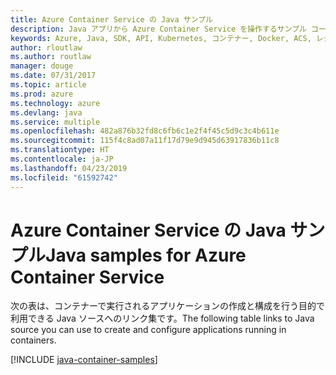 ```yaml
---
title: Azure Container Service の Java サンプル
description: Java アプリから Azure Container Service を操作するサンプル コードを入手しましょう。
keywords: Azure, Java, SDK, API, Kubernetes, コンテナー, Docker, ACS, レジストリ, イメージ
author: rloutlaw
ms.author: routlaw
manager: douge
ms.date: 07/31/2017
ms.topic: article
ms.prod: azure
ms.technology: azure
ms.devlang: java
ms.service: multiple
ms.openlocfilehash: 482a876b32fd8c6fb6c1e2f4f45c5d9c3c4b611e
ms.sourcegitcommit: 115f4c8ad07a11f17d79e9d945d63917836b11c8
ms.translationtype: HT
ms.contentlocale: ja-JP
ms.lasthandoff: 04/23/2019
ms.locfileid: "61592742"
---
```

# <a name="java-samples-for-azure-container-service"></a><span data-ttu-id="4b236-104">Azure Container Service の Java サンプル</span><span class="sxs-lookup"><span data-stu-id="4b236-104">Java samples for Azure Container Service</span></span>

<span data-ttu-id="4b236-105">次の表は、コンテナーで実行されるアプリケーションの作成と構成を行う目的で利用できる Java ソースへのリンク集です。</span><span class="sxs-lookup"><span data-stu-id="4b236-105">The following table links to Java source you can use to create and configure applications running in containers.</span></span>

[!INCLUDE [java-container-samples](includes/java-container-samples.md)]